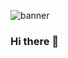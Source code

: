 ![banner](https://i.imgur.com/gntDzWJ.png)

### Hi there 👋

<!--
**MathiasShit/MathiasShit** is a ✨ _special_ ✨ repository because its `README.md` (this file) appears on your GitHub profile.

Here are some ideas to get you started:

- 🌱 I’m currently learning python, html, js, css

-->

